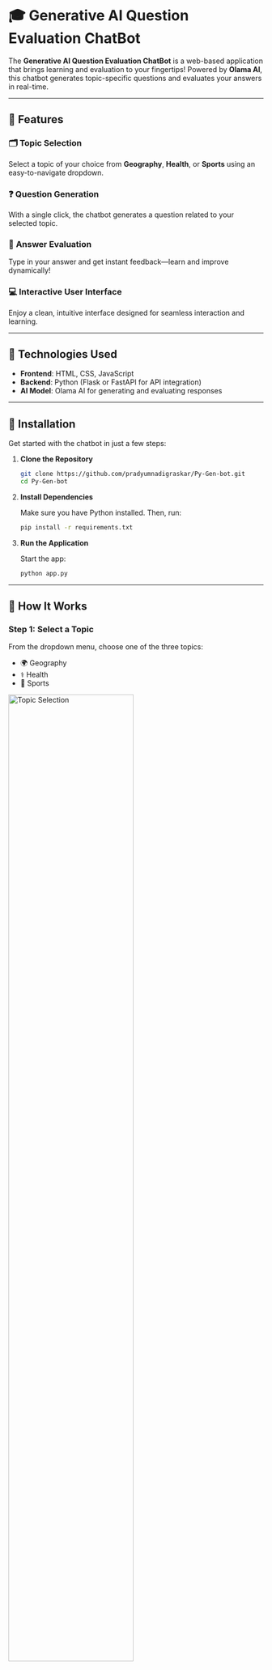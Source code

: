 # 🎓 Generative AI Question Evaluation ChatBot  

The **Generative AI Question Evaluation ChatBot** is a web-based application that brings learning and evaluation to your fingertips! Powered by **Olama AI**, this chatbot generates topic-specific questions and evaluates your answers in real-time.  

---

## 🌟 Features  

### 🗂 **Topic Selection**
Select a topic of your choice from **Geography**, **Health**, or **Sports** using an easy-to-navigate dropdown.  

### ❓ **Question Generation**  
With a single click, the chatbot generates a question related to your selected topic.  

### 📝 **Answer Evaluation**  
Type in your answer and get instant feedback—learn and improve dynamically!  

### 💻 **Interactive User Interface**  
Enjoy a clean, intuitive interface designed for seamless interaction and learning.  

---

## 🔧 Technologies Used  

- **Frontend**: HTML, CSS, JavaScript  
- **Backend**: Python (Flask or FastAPI for API integration)  
- **AI Model**: Olama AI for generating and evaluating responses  

---

## 🚀 Installation  

Get started with the chatbot in just a few steps:  

1. **Clone the Repository**  

   ```bash  
   git clone https://github.com/pradyumnadigraskar/Py-Gen-bot.git  
   cd Py-Gen-bot  
   ```  

2. **Install Dependencies**  

   Make sure you have Python installed. Then, run:  

   ```bash  
   pip install -r requirements.txt  
   ```  

3. **Run the Application**  

   Start the app:  

   ```bash  
   python app.py  
   ```  



---

## 🎨 How It Works  

### Step 1: **Select a Topic**  
From the dropdown menu, choose one of the three topics:  
- 🌍 Geography  
- ⚕️ Health  
- 🏅 Sports  

<img src="https://github.com/user-attachments/assets/95a67b6b-be14-4c48-81a7-5b3fed899a4b" alt="Topic Selection" width="70%">  

---

### Step 2: **Generate a Question**  
Click on the **Generate Question** button, and the chatbot will craft a question related to your chosen topic.  

<img src="https://github.com/user-attachments/assets/f3da0cf1-5aa3-4fb5-9b6c-50a98e9cd530" alt="Generate Question" width="70%">  

---

### Step 3: **Answer and Evaluate**  
Type your response in the provided input field and hit the **Evaluate Answer** button to get instant feedback!  

<img src="https://github.com/user-attachments/assets/6f4264d5-5c01-436c-941e-d1c83a31e168" alt="Answer Evaluation" width="70%">  

---

## 📸 Screenshots  

✨ **Interactive Dropdown**  
![Dropdown](https://github.com/user-attachments/assets/95a67b6b-be14-4c48-81a7-5b3fed899a4b)  

✨ **Question Generation**  
![Question](https://github.com/user-attachments/assets/f3da0cf1-5aa3-4fb5-9b6c-50a98e9cd530)  

✨ **Answer Evaluation**  
![Evaluation](https://github.com/user-attachments/assets/6f4264d5-5c01-436c-941e-d1c83a31e168)  

---

## 💡 Future Enhancements  

- Add more topics for greater variety.  
- Incorporate advanced answer explanations for detailed learning.  
- Enable multi-language support for wider accessibility.  

---

## 🙌 Contributing  

Want to contribute? Fork this repo, create a branch, and submit a pull request.  

---



### 🤝 Connect  

Have questions or feedback? Reach out:  

📧 Email: [pradyumnadigraskar@gmail.com](mailto:pradyumnadigraskar@gmail.com)  
🌐 [GitHub](https://github.com/pradyumnadigraskar)  

---
